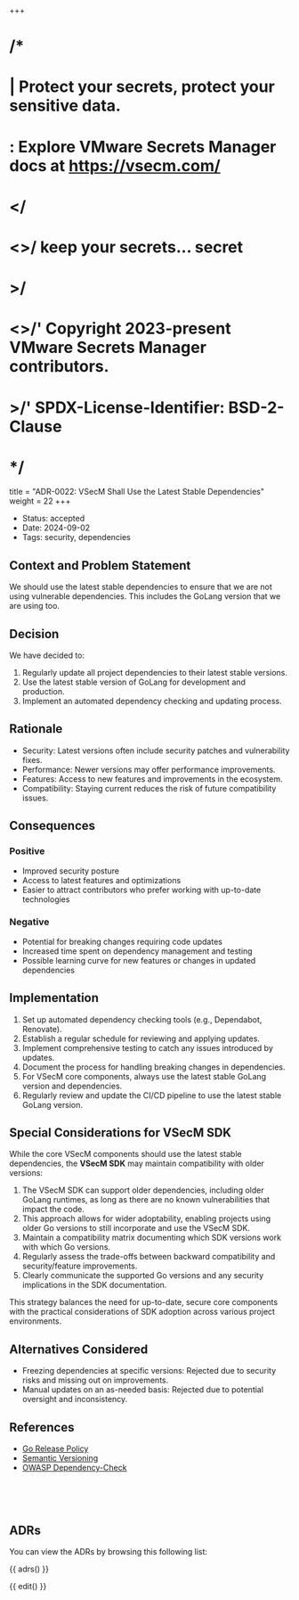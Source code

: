 +++
# /*
# |    Protect your secrets, protect your sensitive data.
# :    Explore VMware Secrets Manager docs at https://vsecm.com/
# </
# <>/  keep your secrets... secret
# >/
# <>/' Copyright 2023-present VMware Secrets Manager contributors.
# >/'  SPDX-License-Identifier: BSD-2-Clause
# */

title = "ADR-0022: VSecM Shall Use the Latest Stable Dependencies"
weight = 22
+++

- Status: accepted
- Date: 2024-09-02
- Tags: security, dependencies

## Context and Problem Statement

We should use the latest stable dependencies to ensure that we are not using
vulnerable dependencies. This includes the GoLang version that we are using
too.

## Decision

We have decided to:

1. Regularly update all project dependencies to their latest stable versions.
2. Use the latest stable version of GoLang for development and production.
3. Implement an automated dependency checking and updating process.

## Rationale

- Security: Latest versions often include security patches and vulnerability fixes.
- Performance: Newer versions may offer performance improvements.
- Features: Access to new features and improvements in the ecosystem.
- Compatibility: Staying current reduces the risk of future compatibility issues.

## Consequences

### Positive

- Improved security posture
- Access to latest features and optimizations
- Easier to attract contributors who prefer working with up-to-date technologies

### Negative

- Potential for breaking changes requiring code updates
- Increased time spent on dependency management and testing
- Possible learning curve for new features or changes in updated dependencies

## Implementation

1. Set up automated dependency checking tools (e.g., Dependabot, Renovate).
2. Establish a regular schedule for reviewing and applying updates.
3. Implement comprehensive testing to catch any issues introduced by updates.
4. Document the process for handling breaking changes in dependencies.
5. For VSecM core components, always use the latest stable GoLang version and 
   dependencies.
6. Regularly review and update the CI/CD pipeline to use the latest stable 
GoLang version.

## Special Considerations for VSecM SDK

While the core VSecM components should use the latest stable dependencies, the 
**VSecM SDK** may maintain compatibility with older versions:

1. The VSecM SDK can support older dependencies, including older GoLang runtimes, 
   as long as there are no known vulnerabilities that impact the code.
2. This approach allows for wider adoptability, enabling projects using older 
   Go versions to still incorporate and use the VSecM SDK.
3. Maintain a compatibility matrix documenting which SDK versions work with 
   which Go versions.
4. Regularly assess the trade-offs between backward compatibility and 
   security/feature improvements.
5. Clearly communicate the supported Go versions and any security implications 
   in the SDK documentation.

This strategy balances the need for up-to-date, secure core components with the 
practical considerations of SDK adoption across various project environments.

## Alternatives Considered

- Freezing dependencies at specific versions: Rejected due to security risks and 
  missing out on improvements.
- Manual updates on an as-needed basis: Rejected due to potential oversight and 
  inconsistency.

## References

- [Go Release Policy](https://golang.org/doc/devel/release.html)
- [Semantic Versioning](https://semver.org/)
- [OWASP Dependency-Check](https://owasp.org/www-project-dependency-check/)

<p>&nbsp;</p>
<p>&nbsp;</p>

## ADRs

You can view the ADRs by browsing this following list:

{{ adrs() }}

{{ edit() }}
